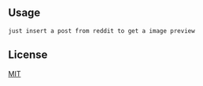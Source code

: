 ## Usage

    just insert a post from reddit to get a image preview

## License

[MIT](http://opensource.org/licenses/MIT)
